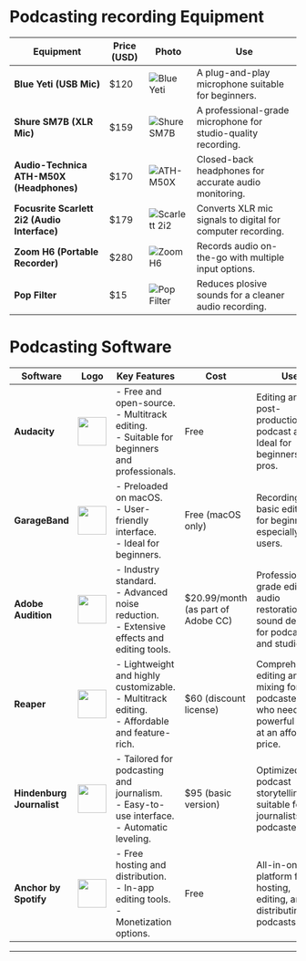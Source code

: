 
# Podcasting recording Equipment

| **Equipment**                           | **Price (USD)** | **Photo**                                                                                      | **Use**                                                          |
|-----------------------------------------|-----------------|-----------------------------------------------------------------------------------------------|------------------------------------------------------------------|
| **Blue Yeti (USB Mic)**                 | $120            | ![Blue Yeti](https://github.com/user-attachments/assets/75bf2b45-4df3-4d2a-bdbe-e947d9b2bb01) | A plug-and-play microphone suitable for beginners.              |
| **Shure SM7B (XLR Mic)**                | $159            | ![Shure SM7B](https://github.com/user-attachments/assets/2b5aca43-6a28-4ae8-9077-247a2ce6aa89) | A professional-grade microphone for studio-quality recording.   |
| **Audio-Technica ATH-M50X (Headphones)**| $170            | ![ATH-M50X](https://github.com/user-attachments/assets/bfbcc972-976a-4b66-bb84-ead808ebf56e)  | Closed-back headphones for accurate audio monitoring.           |
| **Focusrite Scarlett 2i2 (Audio Interface)** | $179       | ![Scarlett 2i2](https://github.com/user-attachments/assets/c531f60a-532b-4e83-9e9e-f2b5dc799b1e) | Converts XLR mic signals to digital for computer recording.     |
| **Zoom H6 (Portable Recorder)**         | $280            | ![Zoom H6](https://github.com/user-attachments/assets/67908ed2-ab99-43af-bd5d-56a66aceccf9)    | Records audio on-the-go with multiple input options.            |
| **Pop Filter**                          | $15             | ![Pop Filter](https://github.com/user-attachments/assets/abbebd33-10af-468b-9391-584a41691156) | Reduces plosive sounds for a cleaner audio recording.           |



# Podcasting Software 
| **Software**             | **Logo**                                                                                      | **Key Features**                                                                                      | **Cost**                       | **Use**                                                                                     |
|---------------------------|-----------------------------------------------------------------------------------------------|--------------------------------------------------------------------------------------------------------|---------------------------------|--------------------------------------------------------------------------------------------|
| **Audacity**              | <img src="https://github.com/user-attachments/assets/b10fbabc-0db3-4916-a082-bde160d5e8e6" width="50" height="50"> | - Free and open-source. <br> - Multitrack editing. <br> - Suitable for beginners and professionals.   | Free                           | Editing and post-production of podcast audio. Ideal for beginners and pros.                |
| **GarageBand**            | <img src="https://github.com/user-attachments/assets/8240f1cd-8b97-41e4-9da6-fe312afcecf4" width="50" height="50"> | - Preloaded on macOS. <br> - User-friendly interface. <br> - Ideal for beginners.                     | Free (macOS only)              | Recording and basic editing for beginners, especially Mac users.                           |
| **Adobe Audition**        | <img src="https://github.com/user-attachments/assets/df6df45b-e12e-4168-ac6c-5fb19bd0848f" width="50" height="50"> | - Industry standard. <br> - Advanced noise reduction. <br> - Extensive effects and editing tools.     | $20.99/month (as part of Adobe CC) | Professional-grade editing, audio restoration, and sound design for podcasters and studios. |
| **Reaper**                | <img src="https://github.com/user-attachments/assets/7a9c0a49-1dbf-445d-aea2-77024c4a584b" width="50" height="50"> | - Lightweight and highly customizable. <br> - Multitrack editing. <br> - Affordable and feature-rich. | $60 (discount license)         | Comprehensive editing and mixing for podcasters who need powerful tools at an affordable price. |
| **Hindenburg Journalist** | <img src="https://github.com/user-attachments/assets/cd280b83-7693-48d4-a9e7-c2ce6afae41d" width="50" height="50"> | - Tailored for podcasting and journalism. <br> - Easy-to-use interface. <br> - Automatic leveling.    | $95 (basic version)            | Optimized for podcast storytelling, suitable for journalists and podcasters.                |
| **Anchor by Spotify**     | <img src="https://github.com/user-attachments/assets/5f2df26a-d777-42b9-ae71-49bcf89f2f24" width="50" height="50"> | - Free hosting and distribution. <br> - In-app editing tools. <br> - Monetization options.            | Free                           | All-in-one platform for hosting, editing, and distributing podcasts.                        |

---





